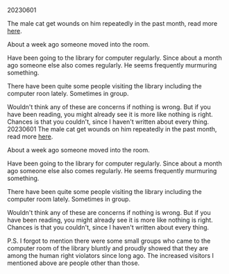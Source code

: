 20230601

The male cat get wounds on him repeatedly in the past month, read more [here](https://github.com/locharp/asylum_diary/tree/main/jpg/20230529).

About a week ago someone moved into the room.

Have been going to the library for computer regularly. Since about a month ago someone else also comes regularly. He seems frequently murmuring something.

There have been quite some people visiting the library including the computer roon lately. Sometimes in group.

Wouldn't think any of these are concerns if nothing is wrong. But if you have been reading, you might already see it is more like nothing is right. Chances is that you couldn't, since I haven't written about every thing. 
20230601
The male cat get wounds on him repeatedly in the past month, read more [here](https://github.com/locharp/asylum_diary/tree/main/jpg/20230529).

About a week ago someone moved into the room.

Have been going to the library for computer regularly. Since about a month ago someone else also comes regularly. He seems frequently murmuring something.

There have been quite some people visiting the library including the computer room lately. Sometimes in group.

Wouldn't think any of these are concerns if nothing is wrong. But if you have been reading, you might already see it is more like nothing is right. Chances is that you couldn't, since I haven't written about every thing.

P.S.
I forgot to mention there were some small groups who came to the computer room of the library bluntly and proudly showed that they are among the human right violators since long ago. The increased visitors I mentioned above are people other than those.
